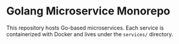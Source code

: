 # Golang Microservice Monorepo

This repository hosts Go-based microservices. Each service is containerized with Docker and lives under the `services/` directory.

